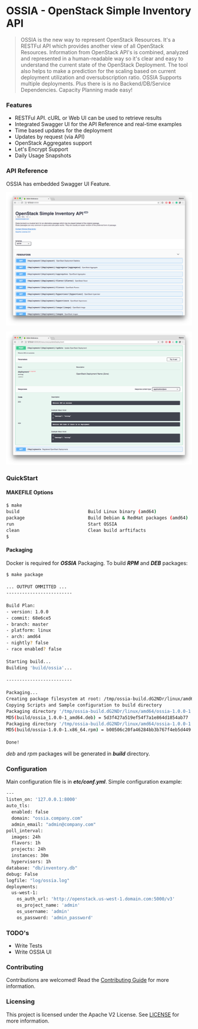 # OSSIA - OpenStack Simple Inventory API

>OSSIA is the new way to represent OpenStack Resources. It's a RESTFul API 
>which provides another view of all OpenStack Resources. Information from OpenStack API's is combined, analyzed and represented in a human-readable way so it's clear and easy to understand the current state of the OpenStack Deployment. 
>The tool also helps to make a prediction for the scaling based on current deployment utilization and oversubscription ratio. 
>OSSIA Supports multiple deployments. Plus there is is no Backend/DB/Service Dependencies. Capacity Planning made easy!

### Features

  - RESTFul API. cURL or Web UI can be used to retrieve results
  - Integrated Swagger UI for the API Reference and real-time examples
  - Time based updates for the deployment
  - Updates by request (via API)
  - OpenStack Aggregates support
  - Let's Encrypt Support
  - Daily Usage Snapshots

### API Reference

OSSIA has embedded Swagger UI Feature.

![API Reference](docs/img/ossia_swagger.png)

![Update Deployment](docs/img/ossia_update_deployment.png)

### QuickStart

#### MAKEFILE Options

```sh
$ make
build                          Build Linux binary (amd64)
package                        Build Debian & RedHat packages (amd64)
run                            Start OSSIA
clean                          Clean build arftifacts
$
```
#### Packaging
 Docker is required for ***OSSIA*** Packaging. To build ***RPM*** and ***DEB*** packages:
 
 ```sh
$ make package

... OUTPUT OMMITTED ...
-------------------------

Build Plan:
- version: 1.0.0
- commit: 68e6ce5
- branch: master
- platform: linux
- arch: amd64
- nightly? false
- race enabled? false

Starting build...
Building 'build/ossia'...

-------------------------

Packaging...
Creating package filesystem at root: /tmp/ossia-build.dG2NDr/linux/amd64/ossia-1.0.0-1
Copying Scripts and Sample configuration to build directory
Packaging directory '/tmp/ossia-build.dG2NDr/linux/amd64/ossia-1.0.0-1' as 'deb'...
MD5(build/ossia_1.0.0-1_amd64.deb) = 5d3f427a519ef54f7a1e864d1854ab77
Packaging directory '/tmp/ossia-build.dG2NDr/linux/amd64/ossia-1.0.0-1' as 'rpm'...
MD5(build/ossia-1.0.0-1.x86_64.rpm) = b00506c20fa46284bb3b767f4eb5d449

Done!
```
*deb* and *rpm* packages will be generated in ***build*** directory.


### Configuration

Main configuration file is in ***etc/conf.yml***. Simple configuration example:

```sh
---
listen_on: '127.0.0.1:8000'
auto_tls:
  enabled: false
  domain: "ossia.company.com"
  admin_email: "admin@company.com"
poll_interval:
  images: 24h
  flavors: 1h
  projects: 24h
  instances: 30m
  hypervisors: 1h
database: "db/inventory.db"
debug: False
logfile: "log/ossia.log"
deployments:
  us-west-1:
    os_auth_url: 'http://openstack.us-west-1.domain.com:5000/v3'
    os_project_name: 'admin'
    os_username: 'admin'
    os_password: 'admin_password'
```

### TODO's

 - Write Tests
 - Write OSSIA UI

### Contributing

Contributions are welcomed! Read the [Contributing Guide](./.github/CONTRIBUTING.md) for more information.

### Licensing

This project is licensed under the Apache V2 License. See [LICENSE](LICENSE) for more information.
